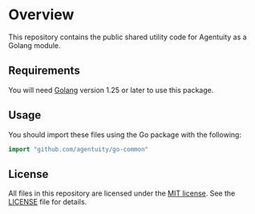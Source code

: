 <!-- markdownlint-disable-file MD024 MD025 MD041 -->

# Overview

This repository contains the public shared utility code for Agentuity as a Golang module.

## Requirements

You will need [Golang](https://go.dev/dl/) version 1.25 or later to use this package.

## Usage

You should import these files using the Go package with the following:

```go
import "github.com/agentuity/go-common"
```

## License

All files in this repository are licensed under the [MIT license](https://opensource.org/licenses/MIT). See the [LICENSE](./LICENSE) file for details.
